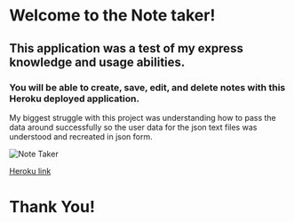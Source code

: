 # Welcome to the Note taker!

## This application was a test of my express knowledge and usage abilities.

### You will be able to create, save, edit, and delete notes with this Heroku deployed application.

My biggest struggle with this project was understanding how to pass the data around successfully so the user data for the json text files was understood and recreated in json form.

![Note Taker](https://user-images.githubusercontent.com/84356164/148471232-9b54125d-1fcf-46b8-bdc8-c28c02ed815d.png)

[Heroku link](https://note-taker-gc22.herokuapp.com/)

# Thank You!
